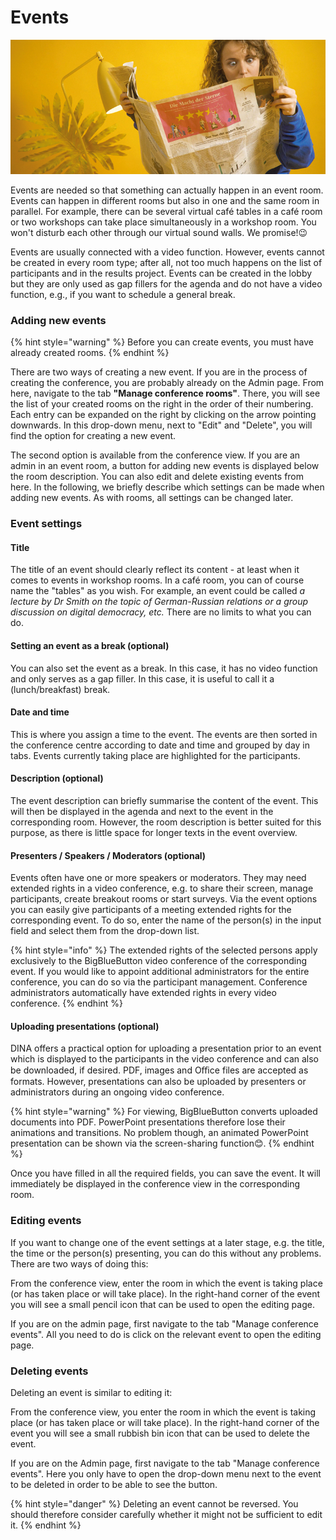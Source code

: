 # Events

![](../.gitbook/assets/gitbook_news_750x320.jpg)

Events are needed so that something can actually happen in an event room. Events can happen in different rooms but also in one and the same room in parallel. For example, there can be several virtual café tables in a café room or two workshops can take place simultaneously in a workshop room. You won't disturb each other through our virtual sound walls. We promise!😉 

Events are usually connected with a video function. However, events cannot be created in every room type; after all, not too much happens on the list of participants and in the results project. Events can be created in the lobby but they are only used as gap fillers for the agenda and do not have a video function, e.g., if you want to schedule a general break.

### Adding new events

{% hint style="warning" %}
Before you can create events, you must have already created rooms.
{% endhint %}

There are two ways of creating a new event. If you are in the process of creating the conference, you are probably already on the Admin page. From here, navigate to the tab **"Manage conference rooms"**. There, you will see the list of your created rooms on the right in the order of their numbering. Each entry can be expanded on the right by clicking on the arrow pointing downwards. In this drop-down menu, next to "Edit" and "Delete", you will find the option for creating a new event.

The second option is available from the conference view. If you are an admin in an event room, a button for adding new events is displayed below the room description. You can also edit and delete existing events from here. In the following, we briefly describe which settings can be made when adding new events. As with rooms, all settings can be changed later.

### Event settings

#### Title

The title of an event should clearly reflect its content - at least when it comes to events in workshop rooms. In a café room, you can of course name the "tables" as you wish. For example, an event could be called _a lecture by Dr Smith on the topic of German-Russian relations or a group discussion on digital democracy, etc._ There are no limits to what you can do.

#### Setting an event as a break \(optional\)

You can also set the event as a break. In this case, it has no video function and only serves as a gap filler. In this case, it is useful to call it a \(lunch/breakfast\) break.

#### Date and time

This is where you assign a time to the event. The events are then sorted in the conference centre according to date and time and grouped by day in tabs. Events currently taking place are highlighted for the participants.

#### Description \(optional\)

The event description can briefly summarise the content of the event. This will then be displayed in the agenda and next to the event in the corresponding room. However, the room description is better suited for this purpose, as there is little space for longer texts in the event overview.

#### Presenters / Speakers / Moderators \(optional\)

Events often have one or more speakers or moderators. They may need extended rights in a video conference, e.g. to share their screen, manage participants, create breakout rooms or start surveys. Via the event options you can easily give participants of a meeting extended rights for the corresponding event. To do so, enter the name of the person\(s\) in the input field and select them from the drop-down list.

{% hint style="info" %}
The extended rights of the selected persons apply exclusively to the BigBlueButton video conference of the corresponding event. If you would like to appoint additional administrators for the entire conference, you can do so via the participant management. Conference administrators automatically have extended rights in every video conference.
{% endhint %}

#### Uploading presentations \(optional\)

DINA offers a practical option for uploading a presentation prior to an event which is displayed to the participants in the video conference and can also be downloaded, if desired. PDF, images and Oﬃce files are accepted as formats. However, presentations can also be uploaded by presenters or administrators during an ongoing video conference.

{% hint style="warning" %}
For viewing, BigBlueButton converts uploaded documents into PDF. PowerPoint presentations therefore lose their animations and transitions. No problem though, an animated PowerPoint presentation can be shown via the screen-sharing function😊.
{% endhint %}

Once you have filled in all the required fields, you can save the event. It will immediately be displayed in the conference view in the corresponding room.

### Editing events

If you want to change one of the event settings at a later stage, e.g. the title, the time or the person\(s\) presenting, you can do this without any problems. There are two ways of doing this:

From the conference view, enter the room in which the event is taking place \(or has taken place or will take place\). In the right-hand corner of the event you will see a small pencil icon that can be used to open the editing page.

If you are on the admin page, first navigate to the tab "Manage conference events". All you need to do is click on the relevant event to open the editing page.

### Deleting events

Deleting an event is similar to editing it:

From the conference view, you enter the room in which the event is taking place \(or has taken place or will take place\). In the right-hand corner of the event you will see a small rubbish bin icon that can be used to delete the event.

If you are on the Admin page, first navigate to the tab "Manage conference events". Here you only have to open the drop-down menu next to the event to be deleted in order to be able to see the button.

{% hint style="danger" %}
Deleting an event cannot be reversed. You should therefore consider carefully whether it might not be sufficient to edit it.
{% endhint %}

